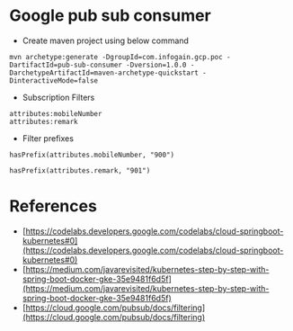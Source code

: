 # Google pub sub consumer

* Create maven project using below command
```
mvn archetype:generate -DgroupId=com.infogain.gcp.poc -DartifactId=pub-sub-consumer -Dversion=1.0.0 -DarchetypeArtifactId=maven-archetype-quickstart -DinteractiveMode=false
```

* Subscription Filters
```
attributes:mobileNumber
attributes:remark
```

* Filter prefixes
```
hasPrefix(attributes.mobileNumber, "900")

hasPrefix(attributes.remark, "901")
```

# References
* [https://codelabs.developers.google.com/codelabs/cloud-springboot-kubernetes#0](https://codelabs.developers.google.com/codelabs/cloud-springboot-kubernetes#0)
* [https://medium.com/javarevisited/kubernetes-step-by-step-with-spring-boot-docker-gke-35e9481f6d5f](https://medium.com/javarevisited/kubernetes-step-by-step-with-spring-boot-docker-gke-35e9481f6d5f)
* [https://cloud.google.com/pubsub/docs/filtering](https://cloud.google.com/pubsub/docs/filtering)
